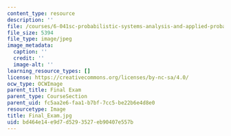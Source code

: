 ```yaml
---
content_type: resource
description: ''
file: /courses/6-041sc-probabilistic-systems-analysis-and-applied-probability-fall-2013/bd464e14e9d7d5293527eb90407e557b_Final_Exam.jpg
file_size: 5394
file_type: image/jpeg
image_metadata:
  caption: ''
  credit: ''
  image-alt: ''
learning_resource_types: []
license: https://creativecommons.org/licenses/by-nc-sa/4.0/
ocw_type: OCWImage
parent_title: Final Exam
parent_type: CourseSection
parent_uid: fc5aa2e6-faa1-b7bf-7cc5-be22b6e4d8e0
resourcetype: Image
title: Final_Exam.jpg
uid: bd464e14-e9d7-d529-3527-eb90407e557b
---
```

